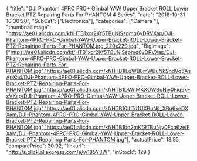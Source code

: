 {
	"title": "DJI Phantom 4PRO PRO+ Gimbal YAW Upper Bracket ROLL Lower Bracket PTZ Repairing Parts For PHANTOM 4 Series",
	"date": "2018-10-31 10:30:20",
	"SubCat": ["Electronics"],
	"categories": ["Camera "],
	"thumbnailImage": "https://ae01.alicdn.com/kf/HTB1xcr2Kf5TBuNjSspmq6yDRVXap/DJI-Phantom-4PRO-PRO-Gimbal-YAW-Upper-Bracket-ROLL-Lower-Bracket-PTZ-Repairing-Parts-For-PHANTOM.jpg_220x220.jpg",
	"BigImage": ["https://ae01.alicdn.com/kf/HTB1xcr2Kf5TBuNjSspmq6yDRVXap/DJI-Phantom-4PRO-PRO-Gimbal-YAW-Upper-Bracket-ROLL-Lower-Bracket-PTZ-Repairing-Parts-For-PHANTOM.jpg","https://ae01.alicdn.com/kf/HTB1lLqWB8mWBuNkSndVq6AsApXa4/DJI-Phantom-4PRO-PRO-Gimbal-YAW-Upper-Bracket-ROLL-Lower-Bracket-PTZ-Repairing-Parts-For-PHANTOM.jpg","https://ae01.alicdn.com/kf/HTB1DWnMKXOWBuNjy0Fiq6xFxVXap/DJI-Phantom-4PRO-PRO-Gimbal-YAW-Upper-Bracket-ROLL-Lower-Bracket-PTZ-Repairing-Parts-For-PHANTOM.jpg","https://ae01.alicdn.com/kf/HTB10lhTd1UXBuNjt_XBq6xeDXXam/DJI-Phantom-4PRO-PRO-Gimbal-YAW-Upper-Bracket-ROLL-Lower-Bracket-PTZ-Repairing-Parts-For-PHANTOM.jpg","https://ae01.alicdn.com/kf/HTB1bo2mKf9TBuNjy0Fcq6zeiFXaM/DJI-Phantom-4PRO-PRO-Gimbal-YAW-Upper-Bracket-ROLL-Lower-Bracket-PTZ-Repairing-Parts-For-PHANTOM.jpg"],
	"actualPrice": 18.55,
	"comparePrice": 30.92,
	"linkurl": "http://s.click.aliexpress.com/e/w185Y3W",
	"inStock": 129
}
